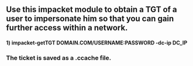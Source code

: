 ## Use this impacket module to obtain a TGT of a user to impersonate him so that you can gain further access within a network.

#### 1) impacket-getTGT DOMAIN.COM/USERNAME:PASSWORD -dc-ip DC_IP
### The ticket is saved as a .ccache file.
